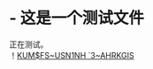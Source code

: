 # - 这是一个测试文件
正在测试。<br>
！[KUM$FS~USN1NH `3~AHRKGIS](https://user-images.githubusercontent.com/109092912/178311041-d7720f5b-16b1-48c0-9495-58af0f0cda73.jpg)

